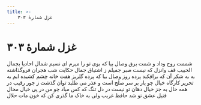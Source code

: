 ```yaml
---
title: >-
    غزل شمارهٔ ۳۰۳
---
```

# غزل شمارهٔ ۳۰۳

شممت روح وداد و شمت برق وصال
بیا که بوی تو را میرم ای نسیم شمال
احادیا بجمال الحبیب قف وانزل
که نیست صبر جمیلم ز اشتیاق جمال
حکایت شب هجران فروگذاشته به
به شکر آن که برافکند پرده روز وصال
بیا که پرده گلریز هفت خانه چشم
کشیده ایم به تحریر کارگاه خیال
چو یار بر سر صلح است و عذر می طلبد
توان گذشت ز جور رقیب در همه حال
به جز خیال دهان تو نیست در دل تنگ
که کس مباد چو من در پی خیال محال
قتیل عشق تو شد حافظ غریب ولی
به خاک ما گذری کن که خون مات حلال
